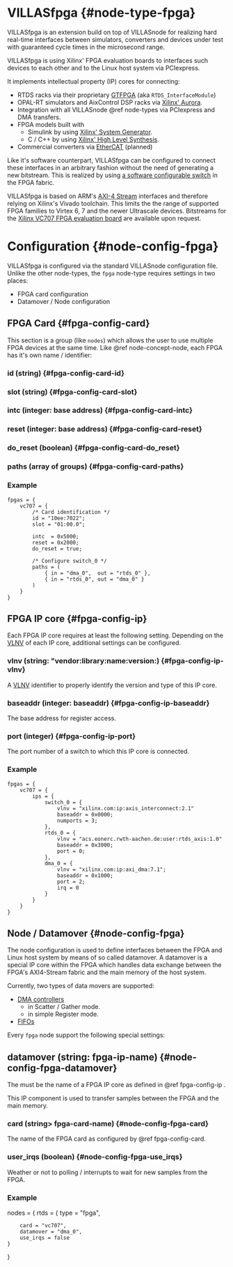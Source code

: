 # VILLASfpga {#node-type-fpga}

VILLASfpga is an extension build on top of VILLASnode for realizing hard real-time interfaces between simulators, converters and devices under test with guaranteed cycle times in the microsecond range.

VILLASfpga is using Xilinx' FPGA evaluation boards to interfaces such devices to each other and to the Linux host system via PCIexpress.

It implements intellectual property (IP) cores for connecting:

 - RTDS racks via their proprietary [GTFPGA](https://www.rtds.com/the-simulator/our-hardware/gtfpga-unit/) (aka `RTDS_InterfaceModule`)
 - OPAL-RT simulators and AixControl DSP racks via [Xilinx' Aurora](https://www.xilinx.com/products/intellectual-property/aurora8b10b.html).
 - Integration with all VILLASnode @ref node-types via PCIexpress and DMA transfers.
 - FPGA models built with
   - Simulink by using [Xilinx' System Generator](https://www.xilinx.com/products/design-tools/vivado/integration/sysgen.html).
   - C / C++ by using [Xilinx' High Level Synthesis](https://www.xilinx.com/products/design-tools/vivado/integration/esl-design.html).
 - Commercial converters via [EtherCAT](https://en.wikipedia.org/wiki/EtherCAT) (planned)

Like it's software counterpart, VILLASfpga can be configured to connect these interfaces in an arbitrary fashion without the need of generating a new bitstream. This is realized by using [a software configurable switch](https://www.xilinx.com/products/intellectual-property/axi4-stream_interconnect.html) in the FPGA fabric.

VILLASfpga is based on ARM's [AXI-4 Stream](http://infocenter.arm.com/help/index.jsp?topic=/com.arm.doc.ihi0051a/index.html) interfaces and therefore relying on Xilinx's Vivado toolchain. This limits the the range of supported FPGA families to Virtex 6, 7 and the newer Ultrascale devices.  Bitstreams for the [Xilinx VC707 FPGA evaluation board](https://www.xilinx.com/products/boards-and-kits/ek-v7-vc707-g.html) are available upon request.

# Configuration {#node-config-fpga}

VILLASfpga is configured via the standard VILLASnode configuration file.
Unlike the other node-types, the `fpga` node-type requires settings in two places:

- FPGA card configuration
- Datamover / Node configuration

## FPGA Card {#fpga-config-card}

This section is a group (like `nodes`) which allows the user to use multiple FPGA devices at the same time.
Like @ref node-concept-node, each FPGA has it's own name / identifier:

### id (string) {#fpga-config-card-id}

### slot (string) {#fpga-config-card-slot}

### intc (integer: base address) {#fpga-config-card-intc}

### reset (integer: base address) {#fpga-config-card-reset}

### do_reset (boolean) {#fpga-config-card-do_reset}

### paths (array of groups) {#fpga-config-card-paths}

### Example

```
fpgas = {
	vc707 = {
		/* Card identification */
		id = "10ee:7022";
		slot = "01:00.0";

		intc  = 0x5000;
		reset = 0x2000;
		do_reset = true;

		/* Configure switch_0 */
		paths = (
			{ in = "dma_0",  out = "rtds_0" },
			{ in = "rtds_0", out = "dma_0" }
		)
	}
}
```

## FPGA IP core {#fpga-config-ip}

Each FPGA IP core requires at least the following setting.
Depending on the [VLNV](https://www.xilinx.com/support/answers/50478.html) of each IP core, additional settings can be configured.

### vlnv (string: "vendor:library:name:version:) {#fpga-config-ip-vlnv}

A [VLNV](https://www.xilinx.com/support/answers/50478.html) identifier to properly identify the version and type of this IP core.

### baseaddr (integer: baseaddr) {#fpga-config-ip-baseaddr}

The base address for register access.

### port (integer) {#fpga-config-ip-port}

The port number of a switch to which this IP core is connected.

### Example

```
fpgas = {
	vc707 = {
		ips = {
			switch_0 = {
				vlnv = "xilinx.com:ip:axis_interconnect:2.1"
				baseaddr = 0x0000;
				numports = 3;
			},
			rtds_0 = {
				vlnv = "acs.eonerc.rwth-aachen.de:user:rtds_axis:1.0"
				baseaddr = 0x3000;
				port = 0;
			},
			dma_0 = {
				vlnv = "xilinx.com:ip:axi_dma:7.1";
				baseaddr = 0x1000;
				port = 2;
				irq = 0
			}
		}
	}
}
```

## Node / Datamover {#node-config-fpga}

The node configuration is used to define interfaces between the FPGA and Linux host system by means of so called datamover.
A datamover is a special IP core within the FPGA which handles data exchange between the FPGA's AXI4-Stream fabric and the main memory of the host system.

Currently, two types of data movers are supported:

 - [DMA controllers](https://www.xilinx.com/products/intellectual-property/axi_dma.html)
   - in Scatter / Gather mode.
   - in simple Register mode.
 - [FIFOs](https://www.xilinx.com/products/intellectual-property/axi_fifo.html)

Every `fpga` node support the following special settings:

## datamover (string: fpga-ip-name) {#node-config-fpga-datamover}

The must be the name of a FPGA IP core as defined in @ref fpga-config-ip .

This IP component is used to transfer samples between the FPGA and the main memory.

### card (string> fpga-card-name) {#node-config-fpga-card}

The name of the FPGA card as configured by @ref fpga-config-card.

### user_irqs (boolean) {#node-config-fpga-use_irqs}

Weather or not to polling / interrupts to wait for new samples from the FPGA.

### Example

nodes = {
	rtds = {
		type = "fpga",

		card = "vc707",
		datamover = "dma_0",
		use_irqs = false
	}
}
```
